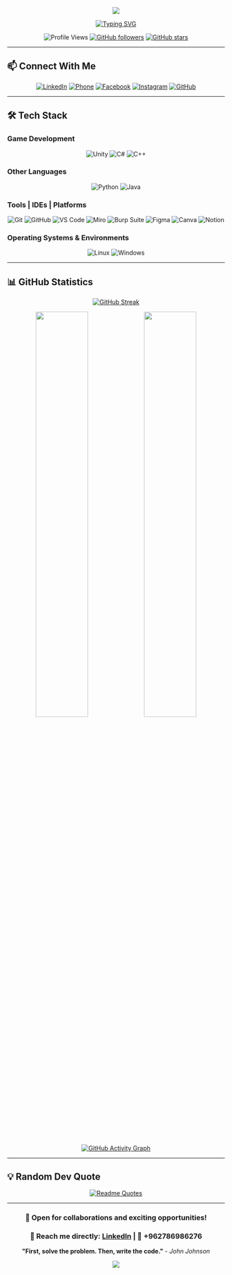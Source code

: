 <div align="center">
  <img src="https://capsule-render.vercel.app/api?type=waving&color=gradient&customColorList=6,11,20&height=200&section=header&text=Farouq%20Shaheen&fontSize=70&fontColor=fff&animation=twinkling&fontAlignY=35"/>
</div>

<div align="center">
  
[![Typing SVG](https://readme-typing-svg.herokuapp.com?font=Fira+Code&weight=600&size=28&duration=4000&pause=1000&color=2196F3&center=true&vCenter=true&multiline=true&width=800&height=120&lines=Game+Developer+%F0%9F%8E%AE;Specialist+in+Game+Development;Always+Learning+New+Technologies+%F0%9F%93%9A;Passionate+Problem+Solver+%F0%9F%A7%A9)](https://git.io/typing-svg)

</div>

<div align="center">
  
![Profile Views](https://komarev.com/ghpvc/?username=farouqshaheen&color=blueviolet&style=for-the-badge&label=Profile+Views)
[![GitHub followers](https://img.shields.io/github/followers/farouqshaheen?label=Followers&style=for-the-badge&color=blue)](https://github.com/farouqshaheen)
[![GitHub stars](https://img.shields.io/github/stars/farouqshaheen?label=Stars&style=for-the-badge&color=yellow)](https://github.com/farouqshaheen)

</div>

---

## 📫 **Connect With Me**

<div align="center">

[![LinkedIn](https://img.shields.io/badge/LinkedIn-Farouq%20Shaheen-0077B5?style=for-the-badge&logo=linkedin&logoColor=white)](https://www.linkedin.com/in/farouq-shaheen-667b24305/)
[![Phone](https://img.shields.io/badge/Phone-%2B962786986276-25D366?style=for-the-badge&logo=whatsapp&logoColor=white)](tel:+962786986276)
[![Facebook](https://img.shields.io/badge/Facebook-Farouq%20Shaheen-1877F2?style=for-the-badge&logo=facebook&logoColor=white)](https://web.facebook.com/farouq.shaheen.2025?locale=ar_AR)
[![Instagram](https://img.shields.io/badge/Instagram-farouq0__0-E4405F?style=for-the-badge&logo=instagram&logoColor=white)](https://www.instagram.com/farouq0_0/)
[![GitHub](https://img.shields.io/badge/GitHub-farouqshaheen-181717?style=for-the-badge&logo=github&logoColor=white)](https://github.com/farouqshaheen)

</div>

---

## 🛠️ **Tech Stack**

### **Game Development**
<div align="center">

![Unity](https://img.shields.io/badge/Unity-100000?style=for-the-badge&logo=unity&logoColor=white)
![C#](https://img.shields.io/badge/C%23-239120?style=for-the-badge&logo=c-sharp&logoColor=white)
![C++](https://img.shields.io/badge/C++-00599C?style=for-the-badge&logo=cplusplus&logoColor=white)

</div>

### **Other Languages**
<div align="center">

![Python](https://img.shields.io/badge/Python-3776AB?style=for-the-badge&logo=python&logoColor=white)
![Java](https://img.shields.io/badge/Java-ED8B00?style=for-the-badge&logo=openjdk&logoColor=white)

</div>

### **Tools | IDEs | Platforms**
<div align="center">

![Git](https://img.shields.io/badge/Git-F05032?style=for-the-badge&logo=git&logoColor=white)
![GitHub](https://img.shields.io/badge/GitHub-100000?style=for-the-badge&logo=github&logoColor=white)
![VS Code](https://img.shields.io/badge/VS_Code-007ACC?style=for-the-badge&logo=visual-studio-code&logoColor=white)
![Miro](https://img.shields.io/badge/Miro-050038?style=for-the-badge&logo=miro&logoColor=yellow)
![Burp Suite](https://img.shields.io/badge/Burp_Suite-FF6C37?style=for-the-badge&logo=burp-suite&logoColor=white)
![Figma](https://img.shields.io/badge/Figma-F24E1E?style=for-the-badge&logo=figma&logoColor=white)
![Canva](https://img.shields.io/badge/Canva-00C4CC?style=for-the-badge&logo=canva&logoColor=white)
![Notion](https://img.shields.io/badge/Notion-000000?style=for-the-badge&logo=notion&logoColor=white)

</div>

### **Operating Systems & Environments**
<div align="center">

![Linux](https://img.shields.io/badge/Linux-FCC624?style=for-the-badge&logo=linux&logoColor=black)
![Windows](https://img.shields.io/badge/Windows-0078D6?style=for-the-badge&logo=windows&logoColor=white)

</div>

---

## 📊 **GitHub Statistics**

<div align="center">
  
[![GitHub Streak](https://github-readme-streak-stats.herokuapp.com?user=farouqshaheen&theme=tokyonight&hide_border=true&border_radius=10&card_width=800)](https://git.io/streak-stats)

</div>

<div align="center">
  
<img width="49%" src="https://github-readme-stats.vercel.app/api?username=farouqshaheen&show_icons=true&theme=tokyonight&hide_border=true&border_radius=10" />
<img width="49%" src="https://github-readme-stats.vercel.app/api/top-langs/?username=farouqshaheen&layout=compact&theme=tokyonight&hide_border=true&border_radius=10" />

</div>

<div align="center">
  
[![GitHub Activity Graph](https://github-readme-activity-graph.vercel.app/graph?username=farouqshaheen&theme=tokyo-night&hide_border=true&border_radius=15&area=true&custom_title=Contribution%20Graph)](https://github.com/ashutosh00710/github-readme-activity-graph)

</div>

---

## 💡 **Random Dev Quote**

<div align="center">
  
[![Readme Quotes](https://quotes-github-readme.vercel.app/api?type=horizontal&theme=tokyonight&border=true)](https://github.com/piyushsuthar/github-readme-quotes)

</div>

---

<div align="center">
  
### 💼 **Open for collaborations and exciting opportunities!**
### 📧 **Reach me directly: [LinkedIn](https://www.linkedin.com/in/farouq-shaheen-667b24305/) | 📱 +962786986276**

**"First, solve the problem. Then, write the code."** - *John Johnson*

</div>

<div align="center">
  <img src="https://capsule-render.vercel.app/api?type=waving&color=gradient&customColorList=6,11,20&height=100&section=footer"/>
</div>
